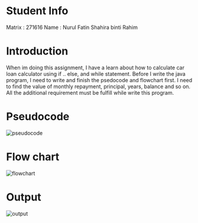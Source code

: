 # Student Info

Matrix : 271616
                                                                                                                                        Name : Nurul Fatin Shahira binti Rahim

# Introduction

When im doing this assignment, I have a learn about how to calculate car loan calculator  using if .. else, and while statement. Before I write the java program, I need to write and finish the psedocode and flowchart first. I need to find the value of monthly repayment, principal, years, balance and so on. All the additional requirement must be fulfill while write this program.

# Pseudocode

![pseudocode](https://user-images.githubusercontent.com/55240830/68539838-78009980-03c4-11ea-9109-26c055f11b6f.jpg)

# Flow chart

![flowchart](https://user-images.githubusercontent.com/55240830/68539876-cada5100-03c4-11ea-844b-4d0a99eecd2a.jpg)

# Output
![output](https://user-images.githubusercontent.com/55240830/68539887-f2c9b480-03c4-11ea-9d05-1c5bd4e2e091.png)
